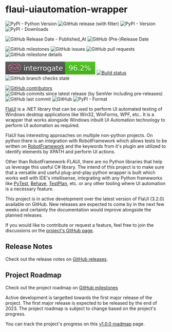 # flaui-uiautomation-wrapper

![PyPI - Python Version](https://img.shields.io/pypi/pyversions/flaui-uiautomation-wrapper)
![GitHub release (with filter)](https://img.shields.io/github/v/release/amruthvvkp/flaui-uiautomation-wrapper)
![PyPI - Version](https://img.shields.io/pypi/v/flaui-uiautomation-wrapper?link=https%3A%2F%2Fpypi.org%2Fproject%2Fflaui-uiautomation-wrapper%2F)
![PyPI - Downloads](https://img.shields.io/pypi/dm/flaui-uiautomation-wrapper?logo=semanticuireact)

![GitHub Release Date - Published_At](<https://img.shields.io/github/release-date/amruthvvkp/flaui-uiautomation-wrapper?style=social&logo=semantic-release&label=stable%20release&labelColor=rgb(78%2C%20176%2C%20103)>)
![GitHub (Pre-)Release Date](<https://img.shields.io/github/release-date-pre/amruthvvkp/flaui-uiautomation-wrapper?style=social&logo=semver&logoColor=rgb(212%2C%2072%2C%2042)&label=Pre-release&labelColor=rgb(212%2C%2072%2C%2042)>)

![GitHub milestones](https://img.shields.io/github/milestones/all/amruthvvkp/flaui-uiautomation-wrapper)
![GitHub issues](https://img.shields.io/github/issues/amruthvvkp/flaui-uiautomation-wrapper)
![GitHub pull requests](https://img.shields.io/github/issues-pr/amruthvvkp/flaui-uiautomation-wrapper)
![GitHub milestone details](https://img.shields.io/github/milestones/progress-percent/amruthvvkp/flaui-uiautomation-wrapper/1)

![Interrogate](badges/interrogate_badge.svg)
[![Build status](https://ci.appveyor.com/api/projects/status/dnd20nw5wjqiigse?svg=true)](https://ci.appveyor.com/project/amruthvvkp/flaui-uiautomation-wrapper)
![GitHub branch checks state](https://img.shields.io/github/checks-status/amruthvvkp/flaui-uiautomation-wrapper/master)

[![GitHub contributors](https://img.shields.io/github/contributors/amruthvvkp/flaui-uiautomation-wrapper)](https://github.com/amruthvvkp/flaui-uiautomation-wrapper/graphs/contributors)
![GitHub commits since latest release (by SemVer including pre-releases)](https://img.shields.io/github/commits-since/amruthvvkp/flaui-uiautomation-wrapper/latest/master)
![GitHub last commit](https://img.shields.io/github/last-commit/amruthvvkp/flaui-uiautomation-wrapper)
![GitHub](https://img.shields.io/github/license/amruthvvkp/flaui-uiautomation-wrapper)
![PyPI - Format](https://img.shields.io/pypi/format/flaui-uiautomation-wrapper)

[FlaUI](https://github.com/FlaUI/FlaUI#:~:text=FlaUI%20is%20a%20.,of%20a%20wrapper%20around%20them.) is a .NET library that can be used to perform UI automated testing of Windows desktop applications like Win32, WinForms, WPF, etc.. It is a wrapper that works alongside Windows inbuilt UI Automation technology to perform UI automation as required.

FlaUI has interesting approaches on multiple non-python projects. On python there is an integration with RobotFramework which allows tests to be written on [RobotFramework](https://github.com/GDATASoftwareAG/robotframework-flaui) and the keywords from it's plugin are utilized to identify elements by XPATH and perform UI actions.

Other than RobotFramework-FLAUI, there are no Python libraries that help us leverage this useful C# library. The intend of this project is to make sure that a versatile and useful plug-and-play python wrapper is built which works well with IDE's intellisense, integrating with any Python frameworks like [PyTest](https://docs.pytest.org/en/7.1.x/), [Behave](https://behave.readthedocs.io/en/stable/), [TestPlan](https://github.com/morganstanley/testplan), etc. or any other tooling where UI automation is a necessary feature.

This project is in active development over the latest version of FlaUI (3.2.0) available on GitHub. New releases are expected to come by in the next few weeks and certainly the documentation would improve alongside the planned releases.

If you would like to contribute or request a feature, feel free to join the discussions on the [project's GitHub page](https://github.com/amruthvvkp/flaui-uiautomation-wrapper/discussions).

## Release Notes

Check out the release notes on [GitHub releases](https://github.com/amruthvvkp/flaui-uiautomation-wrapper/releases).

## Project Roadmap

Check out the project roadmap on [GitHub milestones](https://github.com/amruthvvkp/flaui-uiautomation-wrapper/milestone)

Active development is targetted towards the first major release of the project. The first major release is expected to be released by the end of 2023. The project roadmap is subject to change based on the project's progress.

You can track the project's progress on this [v1.0.0 roadmap](https://github.com/amruthvvkp/flaui-uiautomation-wrapper/milestone/1) page.

